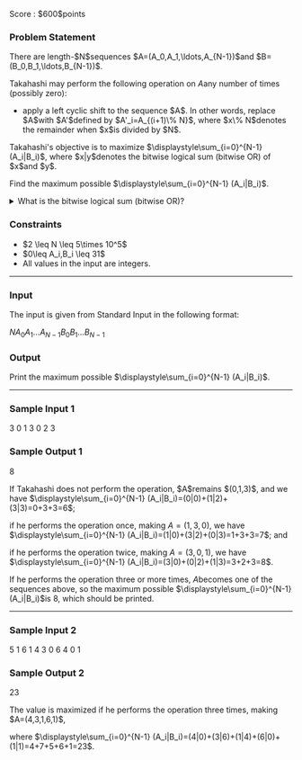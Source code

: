 
<div>

<span>

<span>

<p>
Score : $600$points
</p>

<div>

<section>

### **Problem Statement**

<p>
There are length-$N$sequences $A=(A_0,A_1,\ldots,A_{N-1})$and $B=(B_0,B_1,\ldots,B_{N-1})$.

Takahashi may perform the following operation on $A$any number of times (possibly zero):
</p>

<ul>

<li>
apply a left cyclic shift to the sequence $A$.  In other words, replace $A$with $A'$defined by $A'_i=A_{(i+1)\% N}$, where $x\% N$denotes the remainder when $x$is divided by $N$.
</li>

</ul>

<p>
Takahashi's objective is to maximize $\displaystyle\sum_{i=0}^{N-1} (A_i|B_i)$, where $x|y$denotes the bitwise logical sum (bitwise OR) of $x$and $y$.
</p>

<p>
Find the maximum possible $\displaystyle\sum_{i=0}^{N-1} (A_i|B_i)$.
</p>

<details>

<summary>
What is the bitwise logical sum (bitwise OR)?
</summary>
The 
<strong>
logical sum
</strong>
(or the OR operation) is an operation on two one-bit integers ($0$or $1$) defined by the table below.

The 
<strong>
bitwise logical sum (bitwise OR)
</strong>
is an operation of applying the logical sum bitwise.


<table>

<thead>

<tr>

<td>
$x$
</td>

<td>
$y$
</td>

<td>
$x|y$
</td>

</tr>

</thead>

<tbody>

<tr>

<td>
$0$
</td>

<td>
$0$
</td>

<td>
$0$
</td>

</tr>

<tr>

<td>
$0$
</td>

<td>
$1$
</td>

<td>
$1$
</td>

</tr>

<tr>

<td>
$1$
</td>

<td>
$0$
</td>

<td>
$1$
</td>

</tr>

<tr>

<td>
$1$
</td>

<td>
$1$
</td>

<td>
$1$
</td>

</tr>

</tbody>

</table>

<p>
The logical sum yields $1$if at least one of the bits $x$and $y$is $1$.
Conversely, it yields $0$only if both of them are $0$.
</p>

##### **Example**

<div>

0110 | 0101 = 0111
</div>

</details>

</section>

</div>

<div>

<section>

### **Constraints**

<ul>

<li>
$2 \leq N \leq 5\times 10^5$
</li>

<li>
$0\leq A_i,B_i \leq 31$
</li>

<li>
All values in the input are integers.
</li>

</ul>

</section>

</div>

---

<div>

<div>

<section>

### **Input**

<p>
The input is given from Standard Input in the following format:
</p>

<div>

$N$$A_0$$A_1$$\ldots$$A_{N-1}$$B_0$$B_1$$\ldots$$B_{N-1}$
</div>

</section>

</div>

<div>

<section>

### **Output**

<p>
Print the maximum possible $\displaystyle\sum_{i=0}^{N-1} (A_i|B_i)$.
</p>

</section>

</div>

</div>

---

<div>

<section>

### **Sample Input 1**

<div>

3
0 1 3
0 2 3

</div>

</section>

</div>

<div>

<section>

### **Sample Output 1**

<div>

8

</div>

<p>
If Takahashi does not perform the operation, $A$remains $(0,1,3)$, and we have $\displaystyle\sum_{i=0}^{N-1} (A_i|B_i)=(0|0)+(1|2)+(3|3)=0+3+3=6$;

if he performs the operation once, making $A=(1,3,0)$, we have $\displaystyle\sum_{i=0}^{N-1} (A_i|B_i)=(1|0)+(3|2)+(0|3)=1+3+3=7$; and

if he performs the operation twice, making $A=(3,0,1)$, we have $\displaystyle\sum_{i=0}^{N-1} (A_i|B_i)=(3|0)+(0|2)+(1|3)=3+2+3=8$.

If he performs the operation three or more times, $A$becomes one of the sequences above, so the maximum possible $\displaystyle\sum_{i=0}^{N-1} (A_i|B_i)$is $8$, which should be printed.
</p>

</section>

</div>

---

<div>

<section>

### **Sample Input 2**

<div>

5
1 6 1 4 3
0 6 4 0 1

</div>

</section>

</div>

<div>

<section>

### **Sample Output 2**

<div>

23

</div>

<p>
The value is maximized if he performs the operation three times, making $A=(4,3,1,6,1)$,

where $\displaystyle\sum_{i=0}^{N-1} (A_i|B_i)=(4|0)+(3|6)+(1|4)+(6|0)+(1|1)=4+7+5+6+1=23$.
</p>

</section>

</div>

</span>

</span>

</div>
